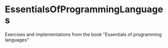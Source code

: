 # EssentialsOfProgrammingLanguages
Exercises and implementations from the book "Essentials of programming languages"
